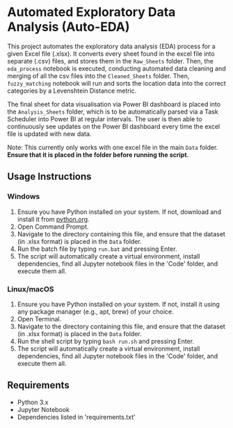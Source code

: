 # Automated Exploratory Data Analysis (Auto-EDA)

This project automates the exploratory data analysis (EDA) process for a given Excel file (.xlsx). It converts every sheet found in the excel file into separate (.csv) files, and stores them in the `Raw_Sheets` folder. Then, the `eda_process` notebook is executed, conducting automated data cleaning and merging of all the csv files into the `Cleaned_Sheets` folder. Then, `fuzzy_matching` notebook will run and sorts the location data into the correct categories by a Levenshtein Distance metric. 

The final sheet for data visualisation via Power BI dashboard is placed into the `Analysis_Sheets` folder, which is to be automatically parsed via a Task Scheduler into Power BI at regular intervals. The user is then able to continuously see updates on the Power BI dashboard every time the excel file is updated with new data.

Note: This currently only works with one excel file in the main `Data` folder. **Ensure that it is placed in the folder before running the script.**

## Usage Instructions

### Windows

1. Ensure you have Python installed on your system. If not, download and install it from [python.org](https://www.python.org/).
2. Open Command Prompt.
3. Navigate to the directory containing this file, and ensure that the dataset (in .xlsx format) is placed in the `Data` folder.
5. Run the batch file by typing `run.bat` and pressing Enter.
6. The script will automatically create a virtual environment, install dependencies, find all Jupyter notebook files in the 'Code' folder, and execute them all.

### Linux/macOS

1. Ensure you have Python installed on your system. If not, install it using any package manager (e.g., apt, brew) of your choice.
2. Open Terminal.
3. Navigate to the directory containing this file, and ensure that the dataset (in .xlsx format) is placed in the `Data` folder.
4. Run the shell script by typing `bash run.sh` and pressing Enter.
5. The script will automatically create a virtual environment, install dependencies, find all Jupyter notebook files in the 'Code' folder, and execute them all.

## Requirements

- Python 3.x
- Jupyter Notebook
- Dependencies listed in 'requirements.txt'
